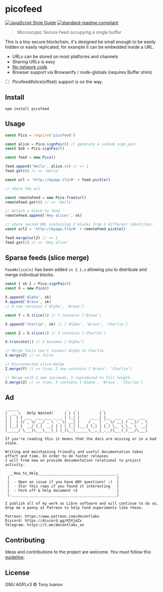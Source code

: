 # picofeed

[![JavaScript Style Guide](https://img.shields.io/badge/code_style-standard-brightgreen.svg)](https://standardjs.com)
[![standard-readme compliant](https://img.shields.io/badge/readme%20style-standard-brightgreen.svg?style=flat-square)](https://github.com/RichardLitt/standard-readme)

> Microscopic Secure Feed occupying a single buffer

This is a tiny secure blockchain, it's designed be small enough to be easily
hidden or easily replicated, for example it can be embedded inside a URL.

- URLs can be stored on most platforms and channels
- Sharing URLs is easy
- [No network code](https://xkcd.com/2259/)
- Browser support via Browserify / node-globals (requires Buffer shim)
- [ ] Picofeed#slice(offset) support is on the way.

## <a name="install"></a> Install

```
npm install picofeed
```

## <a name="usage"></a> Usage

```js
const Pico = require('picofeed')

const alice = Pico.signPair() // generate a sodium sign_pair
const bob = Pico.signPair()

const feed = new Pico()

feed.append('Hello', alice.sk) // => 1
feed.get(0) // => 'Hello'

const url = 'http://myapp.tld/#' + feed.pickle()

// share the url

const remoteFeed = new Pico.from(url)
remoteFeed.get(0) // => 'Hello'

// Attach a block to feed
remoteFeed.append('Hey alice!', sk)

// share second URL containing 2 blocks from 2 different identities.
const url2 = 'http://myapp.tld/#' + remoteFeed.pickle()

feed.merge(url2) // => 1
feed.get(1) // => 'Hey alice'
```

## Sparse feeds (slice merge)

`Feed#slice(n)` has been added `in 2.1.x` allowing you
to distribute and merge individual blocks.

```js
const { sk } = Pico.signPair()
const X = new Pico()

X.append('Alpha', sk)
X.append('Bravo', sk)
// X now contains ['Alpha', 'Bravo']

const Y = X.slice(1) // Y contains ['Bravo']

X.append('Charlie', sk) // ['Alpha', 'Bravo', 'Charlie']

const Z = X.slice(2) // Z contains ['Charlie']

X.truncate(1) // X becomes ['Alpha']

// Merge fails can't connect Alpha to Charlie
X.merge(Z) // => false

// Disconnected slice-merge
Z.merge(Y) // => true; Z now contains ['Bravo', 'Charlie']

// Merge with Z now succeeds, X reproduced to full length.
X.merge(Z) // => true; X contains ['Alpha', 'Bravo', 'Charlie']
```

## Ad

```ad
 _____                      _   _           _
|  __ \   Help Wanted!     | | | |         | |
| |  | | ___  ___ ___ _ __ | |_| |     __ _| |__  ___   ___  ___
| |  | |/ _ \/ __/ _ \ '_ \| __| |    / _` | '_ \/ __| / __|/ _ \
| |__| |  __/ (_|  __/ | | | |_| |___| (_| | |_) \__ \_\__ \  __/
|_____/ \___|\___\___|_| |_|\__|______\__,_|_.__/|___(_)___/\___|

If you're reading this it means that the docs are missing or in a bad state.

Writing and maintaining friendly and useful documentation takes
effort and time. In order to do faster releases
I will from now on provide documentation relational to project activity.

  __How_to_Help____________________________________.
 |                                                 |
 |  - Open an issue if you have ANY questions! :)  |
 |  - Star this repo if you found it interesting   |
 |  - Fork off & help document <3                  |
 |.________________________________________________|

I publish all of my work as Libre software and will continue to do so,
drop me a penny at Patreon to help fund experiments like these.

Patreon: https://www.patreon.com/decentlabs
Discord: https://discord.gg/K5XjmZx
Telegram: https://t.me/decentlabs_se
```

## <a name="contribute"></a> Contributing

Ideas and contributions to the project are welcome. You must follow this [guideline](https://github.com/telamon/picofeed/blob/master/CONTRIBUTING.md).

## License

GNU AGPLv3 © Tony Ivanov
